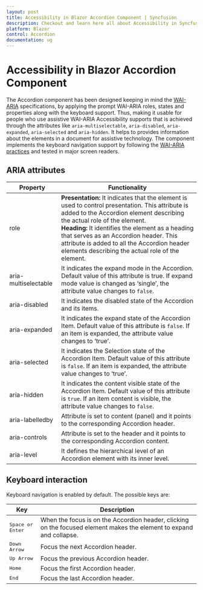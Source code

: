 ```yaml
---
layout: post
title: Accessibility in Blazor Accordion Component | Syncfusion
description: Checkout and learn here all about Accessibility in Syncfusion Blazor Accordion component and much more.
platform: Blazor
control: Accordion
documentation: ug
---
```


# Accessibility in Blazor Accordion Component

The Accordion component has been designed keeping in mind the [WAI-ARIA](https://www.w3.org/TR/wai-aria-practices/) specifications, by applying the prompt WAI-ARIA roles, states and properties along with the keyboard support. Thus, making it usable for people who use assistive WAI-ARIA Accessibility supports that is achieved through the attributes like `aria-multiselectable`, `aria-disabled`, `aria-expanded`, `aria-selected` and `aria-hidden`. It helps to provides information about the elements in a document for assistive technology. The component implements the keyboard navigation support by following the [WAI-ARIA practices](https://www.w3.org/TR/wai-aria-practices/) and tested in major screen readers.

## ARIA attributes

| Property             | Functionality |
|----------------------|---------------|
| role                 | **Presentation:** It indicates that the element is used to control presentation. This attribute is added to the Accordion element describing the actual role of the element. <br> **Heading:** It identifies the element as a heading that serves as an Accordion header. This attribute is added to all the Accordion header elements describing the actual role of the element.  |
| aria-multiselectable | It indicates the expand mode in the Accordion. Default value of this attribute is true. If expand mode value is changed as ‘single’, the attribute value changes to `false`.  |
| aria-disabled        | It indicates the disabled state of the Accordion and its items.  |
| aria-expanded        | It indicates the expand state of the Accordion Item. Default value of this attribute is `false`. If an item is expanded, the attribute value changes to ‘true’. |
| aria-selected        | It indicates the Selection state of the Accordion Item. Default value of this attribute is `false`. If an item is expanded, the attribute value changes to ‘true’.  |
| aria-hidden          | It indicates the content visible state of the Accordion Item. Default value of this attribute is `true`. If an item content is visible, the attribute value changes to `false`. |
| aria-labelledby      | Attribute is set to content (panel) and it points to the corresponding Accordion header.|
| aria-controls        | Attribute is set to the header and it points to the corresponding Accordion content.  |
| aria-level           | It defines the hierarchical level of an Accordion element with its inner level. |

## Keyboard interaction

Keyboard navigation is enabled by default. The possible keys are:

| Key           | Description       |
|---------------|-------------------|
| <kbd>Space or Enter</kbd>    | When the focus is on the Accordion header, clicking on the focused element makes the element to expand and collapse. |
| <kbd>Down Arrow</kbd>   | Focus the next Accordion header. |
| <kbd>Up Arrow</kbd>         | Focus the previous Accordion header. |
| <kbd>Home</kbd>           | Focus the first Accordion header. |
| <kbd>End</kbd>   | Focus the last Accordion header. |